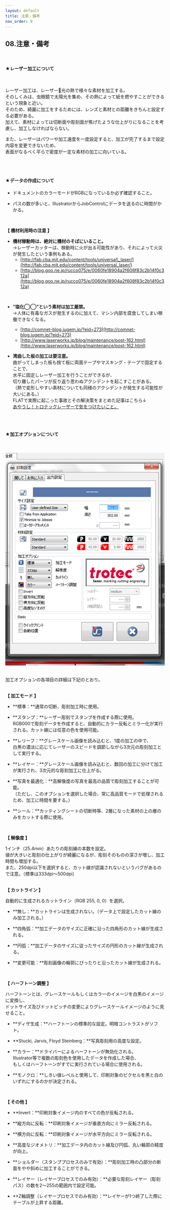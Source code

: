 ```yaml
---
layout: default
title: 注意・備考
nav_order: 9
---
```


## 08.注意・備考
<br>

#### ★レーザー加工について
<br>

レーザー加工は、レーザー光の熱で様々な素材を加工する。<br>
そのしくみは、虫眼鏡で太陽光を集め、その熱によって紙を燃やすことができるという現象と近い。<br>
そのため、綺麗に加工をするためには、レンズと素材との距離をきちんと設定する必要がある。<br>
加えて、素材によっては切断面や彫刻面が焦げたような仕上がりになることを考慮し、加工しなければならない。<br>

また、レーザーはパワーや加工速度を一度設定すると、加工が完了するまで設定内容を変更できないため、<br>
表面がなるべく平らで密度が一定な素材の加工に向いている。<br>
<br>
<br>
<br>

#### ★データの作成について

* ドキュメントのカラーモードがRGBになっているか必ず確認すること。

* パスの数が多いと、IllustratorからJobControlにデータを送るのに時間がかかる。
<br>

**【 機材利用時の注意 】**

* **​機材稼動時は、絶対に機材のそばにいること。**<br>
  →レーザーカッターは、稼動時に火が出る可能性があり、それによって火災が発生したという事例もある。
  * [http://fab.cba.mit.edu/content/tools/universal\_laser/](http://fab.cba.mit.edu/content/tools/universal_laser/)  
  * [http://blog.goo.ne.jp/rucco075/e/0060fe18904a2f608f83c2b14f0c312a](http://blog.goo.ne.jp/rucco075/e/0060fe18904a2f608f83c2b14f0c312a)
<br>

* **“塩化◯◯”という素材は加工厳禁。**<br>
→人体に有毒なガスが発生するのに加えて、マシン内部を腐食してしまい稼働できなくなる。

  * [http://comnet-blog.jugem.jp/?eid=273](http://comnet-blog.jugem.jp/?eid=273)  
  * [http://www.laserworks.jp/blog/maintenance/post-162.html](http://www.laserworks.jp/blog/maintenance/post-162.html)

* **湾曲した板の加工は要注意。**<br>
  曲がってしまった板も捨て板に両面テープやマスキング・テープで固定することで、<br>
  水平に固定しレーザー加工を行うことができるが、<br>
  切り離したパーツが反り返り思わぬアクシデントを起こすことがある。<br>
  （熱で変形しやすい素材についても同様のアクシデントが発生する可能性が大いにある。）<br>
  FLATで実際に起こった事故とその解決策をまとめた記事はこちら↓<br>
  [あやうし！トロテックレーザーで気をつけたいこと。](https://fablabsendai-flat.com/trotec-tips01/)
<br>
<br>

#### ★加工オプションについて
<br>

<img src="assets/08-1.png" width="520" alt="hi" class="inline"/><br>
<br>

加工オプションの各項目の詳細は下記のとおり。<br><br>

**【 加工モード 】**

  * **標準：**通常の切断、彫刻加工時に使用。

  * **スタンプ：**レーザー彫刻でスタンプを作成する際に使用。<br>
  RGB000で彫刻データを作成すると、自動的にカラー反転とミラー化が実行される。カット線には任意の色を使用可能。

  * **レリーフ：**グレースケール画像を読み込むと、1度の加工の中で、<br>
  白黒の濃淡に応じてレーザーのスピードを調節しながら3次元の彫刻加工として実行する。

  * **レイヤー：**グレースケール画像を読み込むと、数回の加工に分けて加工が実行され、3次元的な彫刻加工に仕上がる。

  * **写真を最適化：**高解像度の写真を最高の品質で彫刻加工することが可能。<br>
  （ただし、このオプションを選択した場合、常に高品質モードで処理されるため、加工に時間を要する。）

  * **シール：**カッティングシートの切断時等、2層になった素材の上の層のみをカットする際に使用。
<br>

**【 解像度 】**<br>

1インチ（25.4mm）あたりの彫刻線の本数を設定。<br>
値が大きいと彫刻の仕上がりが綺麗になるが、彫刻そのものの深さが増し、加工時間も増加する。<br>
また、250dpi以下を選択すると、カット線が認識されないというバグがあるので注意。（標準は333dpi〜500dpi）<br>
<br>

**【 カットライン 】**<br>

自動的に生成されるカットライン（RGB 255, 0, 0）を選択。

  * **無し：**カットラインは生成されない。（データ上で設定したカット線のみ加工される。）

  * **四角弧：**加工データのサイズに正確に沿った四角形のカット線が生成される。

  * **円弧：**加工データのサイズに従ったサイズの円形のカット線が生成される。

  * **変更可能：**彫刻画像の輪郭にぴったりと沿ったカット線が生成される。
<br>

**【 ハーフトーン調整 】**<br>

ハーフトーンとは、グレースケールもしくはカラーのイメージを白黒のイメージに変換し、<br>
ドットサイズ及びドットピッチの変更によりグレースケールイメージのように見せること。  <br>
* **ディザ生成：**ハーフトーンの標準的な設定。明暗コントラストがソフト。

* **Stucki, Jarvis, Floyd Steinberg：**写真彫刻用の高度な設定。

* **カラー：**ドライバーによるハーフトーンが無効化される。<br>
Illustrator等で複数の彫刻色を使用したデータを作成した場合、<br>
もしくはハーフトーンがすでに実行されている場合に使用される。

* **モノクロ：**しきい値レベルと使用して、印刷対象のピクセルを黒と白のいずれにするのかが決定される。
<br>

**【 その他 】**

* **Invert：**印刷対象イメージ内のすべての色が反転される。

* **縦方向に反転：**印刷対象イメージが垂直方向にミラー反転される。

* **横方向に反転：**印刷対象イメージが水平方向にミラー反転される。

* **高度なジオメトリ：**加工データ内のカット線及び円弧、丸い輪郭の精度が向上。

* **ショルダー（スタンププロセスのみで有効）：**彫刻加工時の凸部分の断面をやや斜めに加工することができる。

* **レイヤー（レイヤープロセスでのみ有効）：**必要な彫刻レイヤー（彫刻パス）の数を2〜255の範囲内で設定可能。

* **Z軸調整（レイヤープロセスでのみ有効）：**レイヤーが1つ終了した際にテーブルが上昇する距離。
